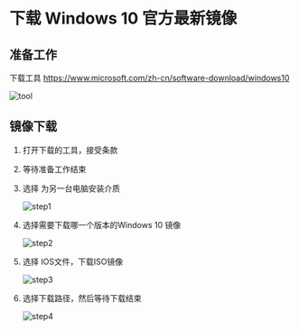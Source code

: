 # 下载 Windows 10 官方最新镜像

## 准备工作

下载工具 https://www.microsoft.com/zh-cn/software-download/windows10

![tool](images\tool.png)

## 镜像下载

1. 打开下载的工具，接受条款

2. 等待准备工作结束

3. 选择 为另一台电脑安装介质

   ![step1](images\step1.png)

4. 选择需要下载哪一个版本的Windows 10 镜像

   ![step2](images\step2.png)

5. 选择 IOS文件，下载ISO镜像

   ![step3](images\step3.png)

6. 选择下载路径，然后等待下载结束

   ![step4](images\step4.png)